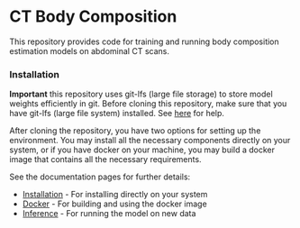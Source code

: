 # CT Body Composition

This repository provides code for training and running body composition estimation models on abdominal CT scans.

### Installation

**Important** this repository uses git-lfs (large file storage) to store model weights efficiently in git.
Before cloning this repository, make sure that you have git-lfs (large file system) installed.
See [here](https://help.github.com/en/github/managing-large-files/installing-git-large-file-storage) for help.

After cloning the repository, you have two options for setting up the environment.
You may install all the necessary components directly on your system, or if you have docker on your machine,
you may build a docker image that contains all the necessary requirements.

See the documentation pages for further details:
* [Installation](docs/installation.md) - For installing directly on your system
* [Docker](docs/docker.md) - For building and using the docker image
* [Inference](docs/inference.md) - For running the model on new data
